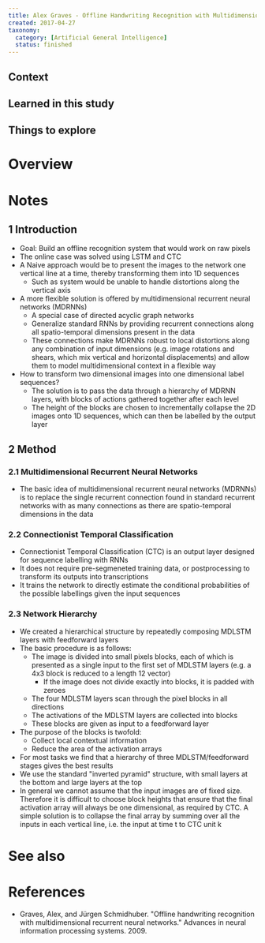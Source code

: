 ```yaml
---
title: Alex Graves - Offline Handwriting Recognition with Multidimensional Recurrent Neural Networks (2009)
created: 2017-04-27
taxonomy:
  category: [Artificial General Intelligence]
  status: finished
---
```


## Context

## Learned in this study

## Things to explore

# Overview

# Notes
## 1 Introduction
* Goal: Build an offline recognition system that would work on raw pixels
* The online case was solved using LSTM and CTC
* A Naive approach would be to present the images to the network one vertical line at a time, thereby transforming them into 1D sequences
	* Such as system would be unable to handle distortions along the vertical axis
* A more flexible solution is offered by multidimensional recurrent neural networks (MDRNNs)
	* A special case of directed acyclic graph networks
	* Generalize standard RNNs by providing recurrent connections along all spatio-temporal dimensions present in the data
	* These connections make MDRNNs robust to local distortions along any combination of input dimensions (e.g. image rotations and shears, which mix vertical and horizontal displacements) and allow them to model multidimensional context in a flexible way
* How to transform two dimensional images into one dimensional label sequences?
	* The solution is to pass the data through a hierarchy of MDRNN layers, with blocks of actions gathered together after each level
	* The height of the blocks are chosen to incrementally collapse the 2D images onto 1D sequences, which can then be labelled by the output layer

## 2 Method
### 2.1 Multidimensional Recurrent Neural Networks
* The basic idea of multidimensional recurrent neural networks (MDRNNs) is to replace the single recurrent connection found in standard recurrent networks with as many connections as there are spatio-temporal dimensions in the data

### 2.2 Connectionist Temporal Classification
* Connectionist Temporal Classification (CTC) is an output layer designed for sequence labelling with RNNs
* It does not require pre-segmeneted training data, or postprocessing to transform its outputs into transcriptions
* It trains the network to directly estimate the conditional probabilities of the possible labellings given the input sequences

### 2.3 Network Hierarchy
* We created a hierarchical structure by repeatedly composing MDLSTM layers with feedforward layers
* The basic procedure is as follows:
	* The image is divided into small pixels blocks, each of which is presented as a single input to the first set of MDLSTM layers (e.g. a 4x3 block is reduced to a length 12 vector)
		* If the image does not divide exactly into blocks, it is padded with zeroes
	* The four MDLSTM layers scan through the pixel blocks in all directions
	* The activations of the MDLSTM layers are collected into blocks
	* These blocks are given as input to a feedforward layer
* The purpose of the blocks is twofold:
	* Collect local contextual information
	* Reduce the area of the activation arrays
* For most tasks we find that a hierarchy of three MDLSTM/feedforward stages gives the best results
* We use the standard "inverted pyramid" structure, with small layers at the bottom and large layers at the top
* In general we cannot assume that the input images are of fixed size. Therefore it is difficult to choose block heights that ensure that the final activation array will always be one dimensional, as required by CTC. A simple solution is to collapse the final array by summing over all the inputs in each vertical line, i.e. the input at time t to CTC unit k

# See also

# References
* Graves, Alex, and Jürgen Schmidhuber. "Offline handwriting recognition with multidimensional recurrent neural networks." Advances in neural information processing systems. 2009.
